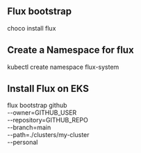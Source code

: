 ## Flux bootstrap
choco install flux

## Create a Namespace for flux
kubectl create namespace flux-system

## Install Flux on EKS
flux bootstrap github \
  --owner=GITHUB_USER \
  --repository=GITHUB_REPO \
  --branch=main \
  --path=./clusters/my-cluster \
  --personal
